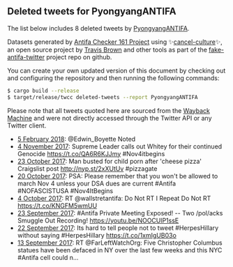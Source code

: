 ## Deleted tweets for PyongyangANTIFA

The list below includes 8 deleted tweets by
[PyongyangANTIFA](https://twitter.com/PyongyangANTIFA).



Datasets generated by [Antifa Checker 161 Project](https://twitter.com/antifacheck161) using ✨[cancel-culture](https://github.com/travisbrown/cancel-culture)✨, an open source project by 
[Travis Brown](https://twitter.com/travisbrown) and other tools as part of the 
[fake-antifa-twitter](https://github.com/antifacheck161/fake-antifa-twitter) project repo on github.

You can create your own updated version of this document by checking out and configuring the
repository and then running the following commands:

```bash
$ cargo build --release
$ target/release/twcc deleted-tweets --report PyongyangANTIFA
```

Please note that all tweets quoted here are sourced from the
[Wayback Machine](https://web.archive.org) and were not directly accessed through the Twitter API or
any Twitter client.

* [ 5 February 2018](https://web.archive.org/web/20180205204527/https://twitter.com/PyongyangANTIFA/status/960615375971979266): @Edwin_Boyette Noted <!--960615375971979266-->
* [ 4 November 2017](https://web.archive.org/web/20171104023531/https://twitter.com/PyongyangANTIFA/status/926639013791981570): Supreme Leader calls out Whitey for their continued Genocide https://t.co/QA6R6KJJmy #Nov4itbegins <!--926639013791981570-->
* [23 October 2017](https://web.archive.org/web/20190803133153/https://twitter.com/PyongyangANTIFA/status/922536838807646209): Man busted for child porn after 'cheese pizza' Craigslist post  http://nyp.st/2xXUtUv   #pizzagate <!--922536838807646209-->
* [20 October 2017](https://web.archive.org/web/20190622122156/https://twitter.com/PyongyangANTIFA/status/921516780983549952): PSA: Please remember that you won't be allowed to march Nov 4 unless your DSA dues are current   #Antifa    #NOFASCISTUSA   #Nov4ItBegins <!--921516780983549952-->
* [ 4 October 2017](https://web.archive.org/web/20171004202341/https://twitter.com/PyongyangANTIFA/status/915673802893332481): RT @wallstretantifa: Do Not RT   I Repeat Do Not RT https://t.co/KNGFM5wmUU <!--915673802893332481-->
* [23 September 2017](https://web.archive.org/web/20190622140430/https://twitter.com/PyongyangANTIFA/status/911682638729138178): #Antifa  Private Meeting Exposed! -- Two /pol/acks Smuggle Out Recording!  https://youtu.be/NOOCUlP1ssE <!--911682638729138178-->
* [22 September 2017](https://web.archive.org/web/20170922001908/https://twitter.com/PyongyangANTIFA/status/911022013560565760): Its hard to tell people not to tweet #HerpesHillary without saying #HerpesHillary https://t.co/1xmIgUB03o <!--911022013560565760-->
* [13 September 2017](https://web.archive.org/web/20170913235654/https://twitter.com/PyongyangANTIFA/status/908117315425853440): RT @FarLeftWatchOrg: Five Christopher Columbus statues have been defaced in NY over the last few weeks and this NYC #Antifa cell could n…  <!--908117315425853440-->
